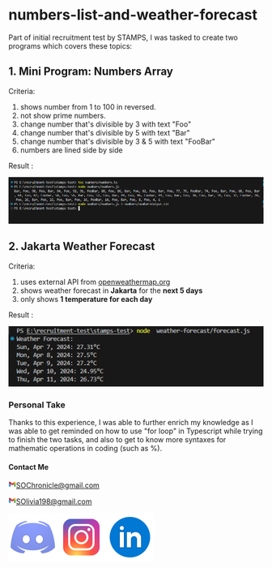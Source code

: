 # numbers-list-and-weather-forecast

Part of initial recruitment test by STAMPS, I was tasked to create two programs which covers these topics:

##  1. Mini Program: Numbers Array

Criteria: 
1. shows number from 1 to 100 in reversed.
2. not show prime numbers.
3. change number that's divisible by 3 with text "Foo"
4. change number that's divisible by 5 with text "Bar"
5. change number that's divisible by 3 & 5 with text "FooBar"
6. numbers are lined side by side 

Result :

[![Numbers-Array-Result](/media/numbersResult.png)](/media/numbersResult.png)


## 2. Jakarta Weather Forecast 

Criteria: 
1. uses external API from [openweathermap.org](http://openweathermap.org)
2. shows weather forecast in **Jakarta** for the **next 5 days**
3. only shows **1 temperature for each day**

Result :

[![Weather-Forecast-Result](/media/weatherForecastResult.png)](/media/weatherForecastResult.png)

### Personal Take

Thanks to this experience, I was able to further enrich my knowledge as I was able to get reminded on how to use "for loop" in Typescript while trying to finish the two tasks, and also to get to know more syntaxes for mathematic operations in coding (such as %).

#### Contact Me

<img src="https://raw.githubusercontent.com/RevoU-FSSE-2/week-7-SherinOlivia/3dd7cdf0d5c9fc1828f0dfcac8ef2e9c057902be/assets/gmail-icon.svg" width="15px" background-color="none">[SOChronicle@gmail.com](mailto:SOChronicle@gmail.com)

<img src="https://raw.githubusercontent.com/RevoU-FSSE-2/week-7-SherinOlivia/3dd7cdf0d5c9fc1828f0dfcac8ef2e9c057902be/assets/gmail-icon.svg" width="15px" background-color="none">[SOlivia198@gmail.com](mailto:SOlivia198@gmail.com) 

[![Roo-Discord](https://raw.githubusercontent.com/RevoU-FSSE-2/week-5-SherinOlivia/bddf1eca3ee3ad82db2f228095d01912bf9c3de6/assets/MDimgs/icons8-discord.svg)](https://discord.com/users/shxdxr#7539)[![Roo-Instagram](https://raw.githubusercontent.com/RevoU-FSSE-2/week-5-SherinOlivia/bddf1eca3ee3ad82db2f228095d01912bf9c3de6/assets/MDimgs/icons8-instagram.svg)](https://instagram.com/shxdxr?igshid=MzRlODBiNWFlZA==)[![Roo-LinkedIn](https://raw.githubusercontent.com/RevoU-FSSE-2/week-5-SherinOlivia/bddf1eca3ee3ad82db2f228095d01912bf9c3de6/assets/MDimgs/icons8-linkedin-circled.svg)](https://www.linkedin.com/in/sherin-olivia-07311127a/)
